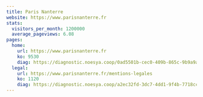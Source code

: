 ```yaml
---
title: Paris Nanterre
website: https://www.parisnanterre.fr
stats:
  visitors_per_month: 1200000
  average_pageviews: 6.08
pages:
  home: 
    url: https://www.parisnanterre.fr
    ko: 9530
    diag: https://diagnostic.noesya.coop/0ad5501b-cec0-409b-865c-9b9a9a2ddaf2
  legal: 
    url: https://www.parisnanterre.fr/mentions-legales
    ko: 1120
    diag: https://diagnostic.noesya.coop/a2ec32fd-3dc7-4dd1-9f4b-7718cc12fd0e
---
```

